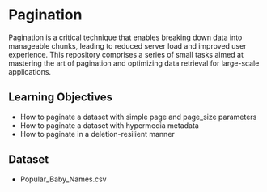 # Pagination

Pagination is a critical technique that enables breaking down data into manageable chunks, leading to reduced server load and improved user experience. This repository comprises a series of small tasks aimed at mastering the art of pagination and optimizing data retrieval for large-scale applications.

## Learning Objectives

* How to paginate a dataset with simple page and page_size parameters
* How to paginate a dataset with hypermedia metadata
* How to paginate in a deletion-resilient manner

## Dataset

* Popular_Baby_Names.csv
